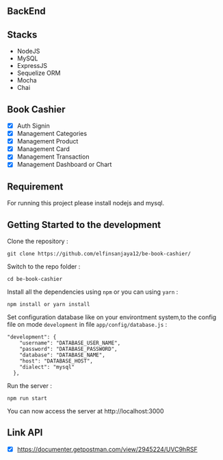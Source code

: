 ## BackEnd

## Stacks

- NodeJS
- MySQL
- ExpressJS
- Sequelize ORM
- Mocha
- Chai

## Book Cashier

- [x] Auth Signin
- [x] Management Categories
- [x] Management Product
- [x] Management Card
- [x] Management Transaction
- [x] Management Dashboard or Chart

## Requirement

For running this project please install nodejs and mysql.

## Getting Started to the development

Clone the repository :

```
git clone https://github.com/elfinsanjaya12/be-book-cashier/
```

Switch to the repo folder :

```
cd be-book-cashier
```

Install all the dependencies using `npm` or you can using `yarn` :

```
npm install or yarn install
```

Set configuration database like on your environtment system,to the config file on mode `development` in file `app/config/database.js` :

```
"development": {
    "username": "DATABASE_USER_NAME",
    "password": "DATABASE_PASSWORD",
    "database": "DATABASE_NAME",
    "host": "DATABASE_HOST",
    "dialect": "mysql"
  },
```

Run the server :

```
npm run start
```

You can now access the server at http://localhost:3000

## Link API

- [x] https://documenter.getpostman.com/view/2945224/UVC9hRSF
